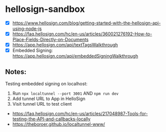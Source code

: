# hellosign-sandbox
* [x] https://www.hellosign.com/blog/getting-started-with-the-hellosign-api-using-node-js
* [x] https://faq.hellosign.com/hc/en-us/articles/360021276192-How-to-Place-Fields-Directly-on-Documents
* [x] https://app.hellosign.com/api/textTagsWalkthrough
* [x] Embedded Signing: https://app.hellosign.com/api/embeddedSigningWalkthrough

## Notes:
Testing embedded signing on localhost:
1) Run `npx localtunnel --port 3001` AND `npm run dev` 
2) Add tunnel URL to App in HelloSign
3) Visit tunnel URL to test client

* https://faq.hellosign.com/hc/en-us/articles/217048987-Tools-for-testing-the-API-and-callbacks-locally
* https://theboroer.github.io/localtunnel-www/